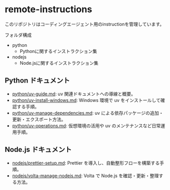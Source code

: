 # remote-instructions

このリポジトリはコーディングエージェント用のinstructionを管理しています。

フォルダ構成

- python
  - Pythonに関するインストラクション集
- nodejs
  - Node.jsに関するインストラクション集

## Python ドキュメント

- [python/uv-guide.md](python/uv-guide.md): uv 関連ドキュメントへの導線と概要。
- [python/uv-install-windows.md](python/uv-install-windows.md): Windows 環境で uv をインストールして確認する手順。
- [python/uv-manage-dependencies.md](python/uv-manage-dependencies.md): uv による依存パッケージの追加・更新・エクスポート方法。
- [python/uv-operations.md](python/uv-operations.md): 仮想環境の活用や uv のメンテナンスなど日常運用手順。

## Node.js ドキュメント

- [nodejs/prettier-setup.md](nodejs/prettier-setup.md): Prettier を導入し、自動整形フローを構築する手順。
- [nodejs/volta-manage-nodejs.md](nodejs/volta-manage-nodejs.md): Volta で Node.js を確認・更新・整理する方法。
